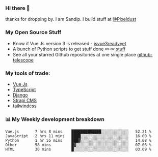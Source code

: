 ### Hi there 👋

thanks for dropping by.
I am Sandip. I build stuff at [@Pixeldust](github.com/pixeldust-in/)

###  **My Open Source Stuff**

 - Know if Vue Js version 3 is released -  [isvue3readyyet](https://github.com/sandiprb/isvue3readyyet)
 - A bunch of Python scripts to get stuff done 💤 💤 [stuff](https://github.com/sandiprb/stuff)
 - See all your starred Github repositories at one single place [github-telescope](https://github.com/sandiprb/github-telescope)



###  **My tools of trade:**
 - [Vue Js](https://github.com/vuejs/vue/)
 - [TypeScript](https://github.com/microsoft/TypeScript)
 - [Django](github.com/django/django)
 - [Strapi CMS](github.com/strapi/strapi)
 - [tailwindcss](https://github.com/tailwindlabs/tailwindcss)


###  📊 **My Weekly development breakdown**
<!--START_SECTION:waka-->
```text
Vue.js       7 hrs 8 mins    █████████████░░░░░░░░░░░░   52.21 % 
JavaScript   2 hrs 11 mins   ████░░░░░░░░░░░░░░░░░░░░░   16.00 % 
Python       1 hr 55 mins    ███▓░░░░░░░░░░░░░░░░░░░░░   14.08 % 
Other        58 mins         █▓░░░░░░░░░░░░░░░░░░░░░░░   07.06 % 
HTML         30 mins         █░░░░░░░░░░░░░░░░░░░░░░░░   03.69 % 
```
<!--END_SECTION:waka-->
